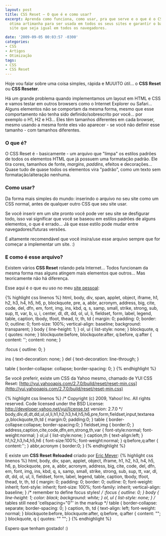 ```yaml
---
layout: post
title: CSS Reset – O que é e como usar?
excerpt: Aprenda como funciona, como usar, pra que serve e o que é o CSS Reset, uma
  ótima artimanha para ser usada em todos os seus sites e garantir o básico para um
  site que seja igual em todos os navegadores.

date: '2009-09-05 00:03:57 -0300'
categories:
- CSS
- Artigos
- Otimização
tags:
- CSS
- CSS Reset
---
```

Hoje vou falar sobre uma coisa simples, rápida e MUUITO útil... o <strong>CSS Reset</strong> ou <strong>CSS Reseter</strong>.

Há um grande problema quando implementamos um layout em HTML e CSS e vamos testar em outros browsers como o Internet Explorer ou Safari... Alguns elementos não se comportam da mesma forma, mesmo que esse comportamento não tenha sido definido/sobrescrito por você... por exemplo o H1, H2 e H3... Eles têm tamanhos diferentes em cada browser, mesmo usando a mesma fonte eles vão aparecer - se você não definir esse tamanho - com tamanhos diferentes.

<h3>O que é?</h3>
O CSS Reset é - basicamente - um arquivo que "limpa" os estilos padrões de todos os elementos HTML que já possuem uma formatação padrão. Ele tira cores, tamanhos de fonte, <em>margins</em>, <em>paddins</em>, efeitos e decorações... Quase tudo de quase todos os elementos vira "padrão", como um texto sem formatação/alteração nenhuma.

<h3>Como usar?</h3>
Da forma mais simples do mundo: inserindo o arquivo no seu site como um CSS normal, antes de qualquer outro CSS que seu site usar.

Se você inserir em um site pronto você pode ver seu site se desfigurar todo, isso vai significar que você se baseou em estilos padrões de alguns elementos, o que é errado... Já que esse estilo pode mudar entre navegadores/futuras versões.

É altamente recomendável que você insira/use esse arquivo sempre que for começar a implementar um site. :)

<h3>E como é esse arquivo?</h3>
Existem vários <strong>CSS Reset</strong> rolando pela Internet... Todos funcionam da mesma forma mas alguns atingem mais elementos que outros... Mas teoricamente não há diferença.

Esse aqui é o que eu uso no meu [site pessoal](http://thiagobelem.net/):


{% highlight css linenos %}
html, body, div, span, applet, object, iframe,
h1, h2, h3, h4, h5, h6, p, blockquote, pre,
a, abbr, acronym, address, big, cite, code,
del, dfn, em, font, img, ins, kbd, q, s, samp,
small, strike, strong, sub, sup, tt, var,
b, u, i, center,
dl, dt, dd, ol, ul, li,
fieldset, form, label, legend,
table, caption, tbody, tfoot, thead, tr, th, td {
	margin: 0;
	padding: 0;
	border: 0;
	outline: 0;
	font-size: 100%;
	vertical-align: baseline;
	background: transparent;
}
body {
	line-height: 1;
}
ol, ul {
	list-style: none;
}
blockquote, q {
	quotes: none;
}
blockquote:before, blockquote:after,
q:before, q:after {
	content: '';
	content: none;
}

:focus {
	outline: 0;
}

ins {
	text-decoration: none;
}
del {
	text-decoration: line-through;
}

table {
	border-collapse: collapse;
	border-spacing: 0;
}
{% endhighlight %}

Se você preferir, existe um CSS da Yahoo mesmo, chamado de YUI CSS Reset:
[http://yui.yahooapis.com/2.7.0/build/reset/reset-min.css](http://yui.yahooapis.com/2.7.0/build/reset/reset-min.css)


{% highlight css linenos %}
/*
Copyright (c) 2009, Yahoo! Inc. All rights reserved.
Code licensed under the BSD License:
http://developer.yahoo.net/yui/license.txt
version: 2.7.0
*/
body,div,dl,dt,dd,ul,ol,li,h1,h2,h3,h4,h5,h6,pre,form,fieldset,input,textarea ,p,blockquote,th,td {
	margin:0;
	padding:0;
}
table {
	border-collapse:collapse;
	border-spacing:0;
}
fieldset,img {
	border:0;
}
address,caption,cite,code,dfn,em,strong,th,var {
	font-style:normal;
	font-weight:normal;
}
ol,ul {
	list-style:none;
}
caption,th {
	text-align:left;
}
h1,h2,h3,h4,h5,h6 {
	font-size:100%;
	font-weight:normal;
}
q:before,q:after {
	content:'';
}
abbr,acronym {
	border:0;
}
{% endhighlight %}

E existe um <strong>CSS Reset Reloaded</strong> criado por [Eric Meyer](http://meyerweb.com/eric/thoughts/2007/05/01/reset-reloaded/):
{% highlight css linenos %}
html, body, div, span, applet, object, iframe,
h1, h2, h3, h4, h5, h6, p, blockquote, pre,
a, abbr, acronym, address, big, cite, code,
del, dfn, em, font, img, ins, kbd, q, s, samp,
small, strike, strong, sub, sup, tt, var,
dl, dt, dd, ol, ul, li,
fieldset, form, label, legend,
table, caption, tbody, tfoot, thead, tr, th, td {
	margin: 0;
	padding: 0;
	border: 0;
	outline: 0;
	font-weight: inherit;
	font-style: inherit;
	font-size: 100%;
	font-family: inherit;
	vertical-align: baseline;
}
/* remember to define focus styles! */
:focus {
	outline: 0;
}
body {
	line-height: 1;
	color: black;
	background: white;
}
ol, ul {
	list-style: none;
}
/* tables still need 'cellspacing="0"' in the markup */
table {
	border-collapse: separate;
	border-spacing: 0;
}
caption, th, td {
	text-align: left;
	font-weight: normal;
}
blockquote:before, blockquote:after,
q:before, q:after {
	content: "";
}
blockquote, q {
	quotes: "" "";
}
{% endhighlight %}

Espero que tenham gostado! :)

